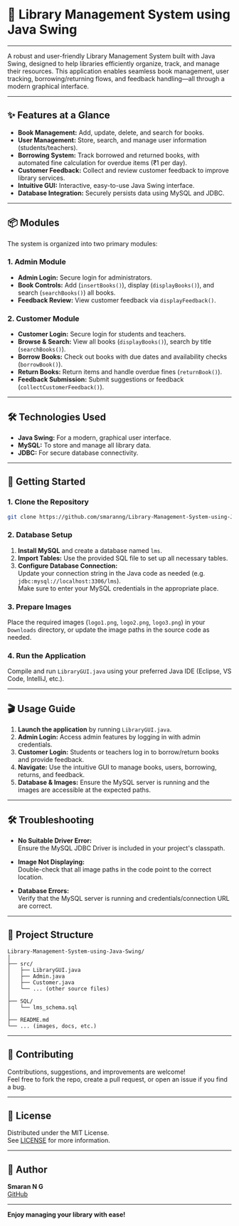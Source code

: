 # 🏦 Library Management System using Java Swing

---

A robust and user-friendly Library Management System built with Java Swing, designed to help libraries efficiently organize, track, and manage their resources. This application enables seamless book management, user tracking, borrowing/returning flows, and feedback handling—all through a modern graphical interface.

---

## ✨ Features at a Glance

- **Book Management:** Add, update, delete, and search for books.
- **User Management:** Store, search, and manage user information (students/teachers).
- **Borrowing System:** Track borrowed and returned books, with automated fine calculation for overdue items (₹1 per day).
- **Customer Feedback:** Collect and review customer feedback to improve library services.
- **Intuitive GUI:** Interactive, easy-to-use Java Swing interface.
- **Database Integration:** Securely persists data using MySQL and JDBC.

---

## 📦 Modules

The system is organized into two primary modules:

### 1. Admin Module
- **Admin Login:** Secure login for administrators.
- **Book Controls:** Add (`insertBooks()`), display (`displayBooks()`), and search (`searchBooks()`) all books.
- **Feedback Review:** View customer feedback via `displayFeedback()`.

### 2. Customer Module
- **Customer Login:** Secure login for students and teachers.
- **Browse & Search:** View all books (`displayBooks()`), search by title (`searchBooks()`).
- **Borrow Books:** Check out books with due dates and availability checks (`borrowBook()`).
- **Return Books:** Return items and handle overdue fines (`returnBook()`).
- **Feedback Submission:** Submit suggestions or feedback (`collectCustomerFeedback()`).

---

## 🛠️ Technologies Used

- **Java Swing:** For a modern, graphical user interface.
- **MySQL:** To store and manage all library data.
- **JDBC:** For secure database connectivity.

---

## 🚀 Getting Started

### 1. **Clone the Repository**

```bash
git clone https://github.com/smaranng/Library-Management-System-using-Java-Swing.git
```

### 2. **Database Setup**

1. **Install MySQL** and create a database named `lms`.
2. **Import Tables:** Use the provided SQL file to set up all necessary tables.
3. **Configure Database Connection:**  
   Update your connection string in the Java code as needed (e.g. `jdbc:mysql://localhost:3306/lms`).  
   Make sure to enter your MySQL credentials in the appropriate place.

### 3. **Prepare Images**

Place the required images (`logo1.png`, `logo2.png`, `logo3.png`) in your `Downloads` directory, or update the image paths in the source code as needed.

### 4. **Run the Application**

Compile and run `LibraryGUI.java` using your preferred Java IDE (Eclipse, VS Code, IntelliJ, etc.).

---

## 🎬 Usage Guide

1. **Launch the application** by running `LibraryGUI.java`.
2. **Admin Login:** Access admin features by logging in with admin credentials.
3. **Customer Login:** Students or teachers log in to borrow/return books and provide feedback.
4. **Navigate:** Use the intuitive GUI to manage books, users, borrowing, returns, and feedback.
5. **Database & Images:** Ensure the MySQL server is running and the images are accessible at the expected paths.

---

## 🛠️ Troubleshooting

- **No Suitable Driver Error:**  
  Ensure the MySQL JDBC Driver is included in your project's classpath.

- **Image Not Displaying:**  
  Double-check that all image paths in the code point to the correct location.

- **Database Errors:**  
  Verify that the MySQL server is running and credentials/connection URL are correct.

---

## 📂 Project Structure

```
Library-Management-System-using-Java-Swing/
│
├── src/
│   ├── LibraryGUI.java
│   ├── Admin.java
│   ├── Customer.java
│   └── ... (other source files)
│
├── SQL/
│   └── lms_schema.sql
│
├── README.md
└── ... (images, docs, etc.)
```

---

## 🤝 Contributing

Contributions, suggestions, and improvements are welcome!  
Feel free to fork the repo, create a pull request, or open an issue if you find a bug.

---

## 📃 License

Distributed under the MIT License.  
See [LICENSE](LICENSE) for more information.

---

## 👤 Author

**Smaran N G**  
[GitHub](https://github.com/smaranng)

---

**Enjoy managing your library with ease!**

